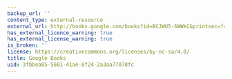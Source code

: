 ```yaml
---
backup_url: ''
content_type: external-resource
external_url: http://books.google.com/books?id=BCJWU5-SWWkC&printsec=frontcover
has_external_licence_warning: true
has_external_license_warning: true
is_broken: ''
license: https://creativecommons.org/licenses/by-nc-sa/4.0/
title: Google Books
uid: 3fbbea05-5601-41ae-8f24-2a3aa77078fc
---
```

